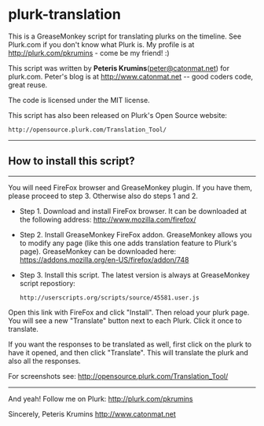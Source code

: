 # plurk-translation

This is a GreaseMonkey script for translating plurks on the timeline. See
Plurk.com if you don't know what Plurk is. My profile is at
http://plurk.com/pkrumins - come be my friend! :)

This script was written by **Peteris Krumins**(peter@catonmat.net) for plurk.com.
Peter's blog is at http://www.catonmat.net -- good coders code, great reuse.

The code is licensed under the MIT license.

This script has also been released on Plurk's Open Source website:

    http://opensource.plurk.com/Translation_Tool/

---

## How to install this script?

---

You will need FireFox browser and GreaseMonkey plugin. If you have them,
please proceed to step 3. Otherwise also do steps 1 and 2.

- Step 1. Download and install FireFox browser. It can be downloaded at the
  following address: http://www.mozilla.com/firefox/

- Step 2. Install GreaseMonkey FireFox addon. GreaseMonkey allows you to modify
  any page (like this one adds translation feature to Plurk's page). GreaseMonkey
  can be downloaded here: https://addons.mozilla.org/en-US/firefox/addon/748

- Step 3. Install this script. The latest version is always at GreaseMonkey
  script repostiory:

      http://userscripts.org/scripts/source/45581.user.js

Open this link with FireFox and click "Install". Then reload your plurk page.
You will see a new "Translate" button next to each Plurk. Click it once to
translate.

If you want the responses to be translated as well, first click on the plurk
to have it opened, and then click "Translate". This will translate the plurk
and also all the responses.

For screenshots see: http://opensource.plurk.com/Translation_Tool/

---

And yeah! Follow me on Plurk: http://plurk.com/pkrumins

Sincerely,
Peteris Krumins
http://www.catonmat.net
